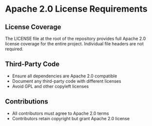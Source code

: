 # Apache 2.0 License Requirements

## License Coverage
The LICENSE file at the root of the repository provides full Apache 2.0 license coverage for the entire project. Individual file headers are not required.

## Third-Party Code
- Ensure all dependencies are Apache 2.0 compatible
- Document any third-party code with different licenses
- Avoid GPL and other copyleft licenses

## Contributions
- All contributors must agree to Apache 2.0 terms
- Contributors retain copyright but grant Apache 2.0 license

